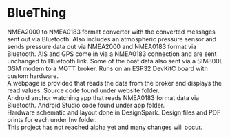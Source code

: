 # BlueThing

NMEA2000 to NMEA0183 format converter with the converted messages sent out via Bluetooth. Also includes an atmospheric pressure sensor and sends pressure data out via NMEA2000 and NMEA0183 format via Bluetooth. AIS and GPS come in via a NMEA0183 connection and are sent unchanged to Bluetooth link. Some of the boat data also sent via a SIM800L GSM modem to a MQTT broker. Runs on an ESP32 DevKitC board with custom hardware.<br>
A webpage is provided that reads the data from the broker and displays the read values. Source code found under website folder.<br>
Android anchor watching app that reads NMEA0183 format data via Bluetooth. Android Studio code found under app folder.<br>
Hardware schematic and layout done in DesignSpark. Design files and PDF prints for each under hw folder.<br>
This project has not reached alpha yet and many changes will occur. 


